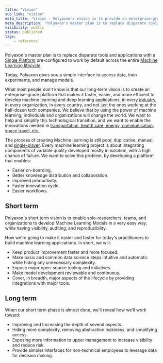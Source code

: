 ```yaml
---
title: "Vision"
sub_link: "vision"
meta_title: "Vision - Polyaxon's vision is to provide an enterprise-grade platform For Machine Learning and Deep Learning Life Cycle"
meta_description: "Polyaxon's master plan is to replace disparate tools and applications with a Single Platform pre-configured to work by default across the entire Machine Learning lifecycle."
visibility: public
status: published
tags:
    - reference
---
```


Polyaxon's master plan is to replace disparate tools and applications with a [Single Platform](/docs/resources/one-platform/) 
pre-configured to work by default across the entire [Machine Learning lifecycle](/docs/resources/machine-learning-lifecycle/).

Today, Polyaxon gives you a simple interface to access data, train experiments, and manage models.

What most people don't know is that our long-term vision is to create an enterprise-grade platform that makes it faster, easier, and more efficient to develop machine learning and deep learning applications, 
in every [industry](/docs/resources/machine-learning-usecases/), in every organization, in every country, and not just the ones working at the half-dozen tech companies. 
We believe that by using the power of machine learning, individuals and organizations will change the world. We want to help and simplify this technological transition, 
and we want to enable the innovations needed in [transportation, health care, energy, communication, space travel, etc.](/docs/resources/machine-learning-usecases/)


The process of creating Machine learning is still poor, duplicative, manual, and [single-player](/docs/resources/machine-learning-personas/). Every machine learning project is about integrating components of variable quality developed mostly in isolation, with a high chance of failure. 
We want to solve this problem, by developing a platform that enables:

 * Easier on-boarding.
 * Better knowledge distribution and collaboration.
 * Improved productivity.
 * Faster innovation cycle.
 * Easier workflows.


## Short term

Polyaxon's short term vision is to enable solo-researchers, teams, and organizations to develop Machine Learning Models in a very easy way, while having visibility, auditing, and reproducibility.

How we're going to make it easier and faster for today's practitioners to build machine learning applications. In short, we will:

 * Keep product improvement faster and more focused. 
 * Make basic and common data science steps intuitive and automatic while hiding any unnecessary complexity.
 * Expose major open-source tooling and initiatives.
 * Make model development reviewable and continuous.
 * Cover, in breadth, major aspects of the lifecycle by providing integrations with major tools. 

## Long term

When our short term phase is almost done, we'll reveal how we'll work toward:
 
 * Improving and Increasing the depth of several aspects.
 * Hiding more complexity, removing abstraction leakiness, and simplifying access.
 * Exposing more information to upper management to increase visibility and reduce risk.
 * Provide simpler interfaces for non-technical employees to leverage data for decision making.

